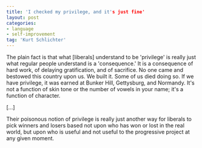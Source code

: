 ```yaml
---
title: 'I checked my privilege, and it's just fine'
layout: post
categories:
- language
- self-improvement
tag: 'Kurt Schlichter'
---
```


The plain fact is that what \[liberals\] understand to be 'privilege' is really just what regular people understand is a 'consequence.' It is a consequence of hard work, of delaying gratification, and of sacrifice. No one came and bestowed this country upon us. We built it. Some of us died doing so. If we have privilege, it was earned at Bunker Hill, Gettysburg, and Normandy. It's not a function of skin tone or the number of vowels in your name; it's a function of character.  
  
\[...\]

Their poisonous notion of privilege is really just another way for liberals to pick winners and losers based not upon who has won or lost in the real world, but upon who is useful and not useful to the progressive project at any given moment.